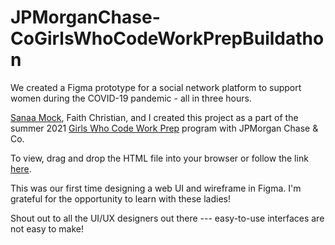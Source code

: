 # JPMorganChase-CoGirlsWhoCodeWorkPrepBuildathon

We created a Figma prototype for a social network platform to support women during the COVID-19 pandemic - all in three hours.

[Sanaa Mock](https://www.linkedin.com/in/sanaa-mock-aa0815146/), Faith Christian, and I created this project as a part of the summer 2021 [Girls Who Code Work Prep](https://girlswhocode.com/news/girls-who-code-announces-new-work-prep-initiative-designed-to-give-college-aged-women-pathways-into-the-tech-industry) program with JPMorgan Chase & Co.

To view, drag and drop the HTML file into your browser or follow the link [here](https://www.figma.com/proto/Is83dGf5brmZtQovSF8tpb/Buildathon-Project?embed_host=share&kind=&node-id=2%3A388&page-id=0%3A1&scaling=scale-down&starting-point-node-id=2%3A386).

This was our first time designing a web UI and wireframe in Figma. I'm grateful for the opportunity to learn with these ladies!

Shout out to all the UI/UX designers out there --- easy-to-use interfaces are not easy to make!
